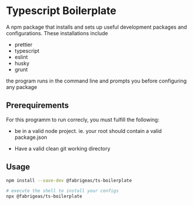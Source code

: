 # Typescript Boilerplate

A npm package that installs and sets up useful development packages and configurations.
These installations include

- prettier
- typescript
- eslint
- husky
- grunt

the program runs in the command line and prompts you before configuring any package

  <!-- - sass -->
  <!-- - jest" -->
  <!-- - gitl-ci -->
  <!-- - grunt -->

## Prerequirements

For this programm to run correcly, you must fulfill the following:

- be in a valid node project. ie. your root should contain a valid package.json

- Have a valid clean git working directory

## Usage

```bash
npm install --save-dev @fabrigeas/ts-boilerplate

# execute the shell to install your configs
npx @fabrigeas/ts-boilerplate
```
